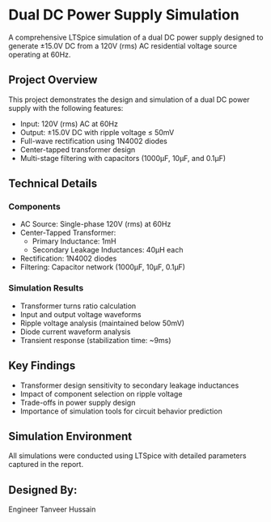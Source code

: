 # Dual DC Power Supply Simulation

A comprehensive LTSpice simulation of a dual DC power supply designed to generate ±15.0V DC from a 120V (rms) AC residential voltage source operating at 60Hz.

## Project Overview

This project demonstrates the design and simulation of a dual DC power supply with the following features:
- Input: 120V (rms) AC at 60Hz
- Output: ±15.0V DC with ripple voltage ≤ 50mV
- Full-wave rectification using 1N4002 diodes
- Center-tapped transformer design
- Multi-stage filtering with capacitors (1000μF, 10μF, and 0.1μF)

## Technical Details

### Components
- AC Source: Single-phase 120V (rms) at 60Hz
- Center-Tapped Transformer:
  - Primary Inductance: 1mH
  - Secondary Leakage Inductances: 40μH each
- Rectification: 1N4002 diodes
- Filtering: Capacitor network (1000μF, 10μF, 0.1μF)

### Simulation Results
- Transformer turns ratio calculation
- Input and output voltage waveforms
- Ripple voltage analysis (maintained below 50mV)
- Diode current waveform analysis
- Transient response (stabilization time: ~9ms)

## Key Findings
- Transformer design sensitivity to secondary leakage inductances
- Impact of component selection on ripple voltage
- Trade-offs in power supply design
- Importance of simulation tools for circuit behavior prediction

## Simulation Environment
All simulations were conducted using LTSpice with detailed parameters captured in the report.

## Designed By:

Engineer Tanveer Hussain
